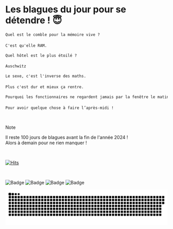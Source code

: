 
<h1>Les blagues du jour pour se détendre ! 😇</h1>

```diff
Quel est le comble pour la mémoire vive ?

C'est qu'elle RAM.
```

```diff
Quel hôtel est le plus étoilé ?

Auschwitz
```

```diff
Le sexe, c'est l'inverse des maths.

Plus c'est dur et mieux ça rentre.
```

```diff
Pourquoi les fonctionnaires ne regardent jamais par la fenêtre le matin ?

Pour avoir quelque chose à faire l’après-midi !
```

<br/>

> [!NOTE]
> Il reste 100 jours de blagues avant la fin de l'année 2024 ! <br/>
> Alors à demain pour ne rien manquer !

<br/>


[![Hits](https://hits.seeyoufarm.com/api/count/incr/badge.svg?url=https%3A%2F%2Fgithub.com%2FClems02%2Fhit-counter&count_bg=%23003E80&title_bg=%235C9FE1&icon=powershell.svg&icon_color=%23FFFFFF&title=Visite&edge_flat=false)](https://hits.seeyoufarm.com)


<br/>


![Badge](https://img.shields.io/badge/Last%20updated%20on-white?style=for-the-badge&logo=clockify)   ![Badge](https://img.shields.io/badge/23/09-white?style=for-the-badge) ![Badge](https://img.shields.io/badge/at-white?style=for-the-badge) ![Badge](https://img.shields.io/badge/03:00-white?style=for-the-badge)


<p align="center">
 <img width="1000" src="assets/github-snake.svg" alt="snake"/>
</p>

